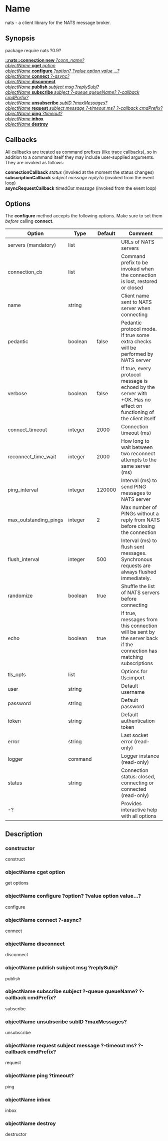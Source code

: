 # Name
nats - a client library for the NATS message broker.

## Synopsis

package require nats ?0.9?

[**::nats::connection new** *?conn_name?*](#constructor) <br/>
[*objectName* **cget** *option*](#objectName-cget-option) <br/>
[*objectName* **configure** *?option? ?value option value ...?*](#objectName-configure-option-value-option-value) <br/>
[*objectName* **connect** *?-async?*](#objectName-connect--async) <br/>
[*objectName* **disconnect**](#objectName-disconnect) <br/>
[*objectName* **publish** *subject msg ?replySubj?*](#objectName-publish-subject-msg-replySubj) <br/>
[*objectName* **subscribe** *subject ?-queue queueName? ?-callback cmdPrefix?*](#objectName-subscribe-subject--queue-queueName--callback-cmdPrefix) <br/>
[*objectName* **unsubscribe** *subID ?maxMessages?*](#objectName-unsubscribe-subID-maxMessages) <br/>
[*objectName* **request** *subject message ?-timeout ms? ?-callback cmdPrefix?*](#objectName-request-subject-message--timeout-ms--callback-cmdPrefix) <br/>
[*objectName* **ping** *?timeout?*](#objectName-ping-timeout) <br/>
[*objectName* **inbox**](#objectName-inbox) <br/>
[*objectName* **destroy**](#objectName-destroy)

## Callbacks
All callbacks are treated as command prefixes (like [trace](https://www.tcl.tk/man/tcl8.6/TclCmd/trace.htm) callbacks), so in addition to a command itself they may include user-supplied arguments. They are invoked as follows:

**connectionCallback** *status* (invoked at the moment the status changes) <br/>
**subscriptionCallback** *subject message replyTo* (invoked from the event loop)<br/>
**asyncRequestCallback** *timedOut message* (invoked from the event loop)<br/>
## Options

The **configure** method accepts the following options. Make sure to set them *before* calling **connect**.

| Option        | Type   | Default | Comment |
| ------------- |--------|---------|---------|
| servers (mandatory)      | list   |         | URLs of NATS servers|
| connection_cb | list   |         | Command prefix to be invoked when the connection is lost, restored or closed |
| name          | string |         | Client name sent to NATS server when connecting|
| pedantic      | boolean |false   | Pedantic protocol mode. If true some extra checks will be performed by NATS server|
| verbose       | boolean | false | If true, every protocol message is echoed by the server with +OK. Has no effect on functioning of the client itself |
|connect_timeout | integer | 2000 | Connection timeout (ms) |
| reconnect_time_wait | integer | 2000 | How long to wait between two reconnect attempts to the same server (ms)|
| ping_interval | integer | 120000 | Interval (ms) to send PING messages to NATS server|
| max_outstanding_pings | integer | 2 | Max number of PINGs without a reply from NATS before closing the connection |
| flush_interval | integer | 500 | Interval (ms) to flush sent messages. Synchronous requests are always flushed immediately. |
| randomize | boolean | true | Shuffle the list of NATS servers before connecting|
| echo | boolean | true | If true, messages from this connection will be sent by the server back if the connection has matching subscriptions|
| tls_opts | list | | Options for tls::import |
| user | string | | Default username|
| password | string |   | Default password|
| token | string | | Default authentication token|
| error | string | | Last socket error (read-only) |
| logger | command | | Logger instance (read-only) |
| status | string | | Connection status: closed, connecting or connected (read-only) |
| -? | | | Provides interactive help with all options

## Description

### constructor
construct
### objectName cget option
get options
### objectName configure ?option? ?value option value...?
configure
### objectName connect ?-async? 
connect
### objectName disconnect 
disconnect
### objectName publish subject msg ?replySubj? 
publish
### objectName subscribe subject ?-queue queueName? ?-callback cmdPrefix? 
subscribe
### objectName unsubscribe subID ?maxMessages? 
unsubscribe
### objectName request subject message ?-timeout ms? ?-callback cmdPrefix? 
request
### objectName ping ?timeout? 
ping
### objectName inbox 
inbox
### objectName destroy
destructor